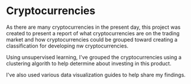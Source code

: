 # Cryptocurrencies

As there are many cryptocurrencies in the present day, this project was created to present a report of what cryptocurrencies are on the trading market and how cryptocurrencies could be grouped toward creating a classification for developing nw cryptocurrencies.

Using unsupervised learning, I've grouped the cryptocurrencies using a clustering algorith to help determine about investing in this product. 

I've also used various data visualization guides to help share my findings.
